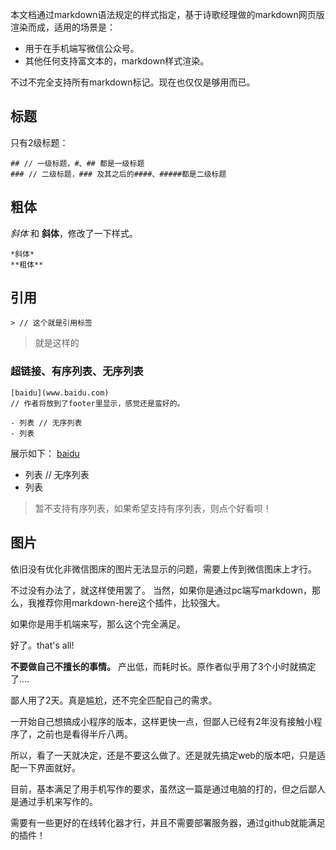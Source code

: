 本文档通过markdown语法规定的样式指定，基于诗歌经理做的markdown网页版渲染而成，适用的场景是：
- 用于在手机端写微信公众号。
- 其他任何支持富文本的，markdown样式渲染。

不过不完全支持所有markdown标记。现在也仅仅是够用而已。

## 标题
只有2级标题：
```
## // 一级标题，#、## 都是一级标题
### // 二级标题，### 及其之后的####、#####都是二级标题
```
## 粗体
*斜体* 和 **斜体**，修改了一下样式。
```
*斜体*
**粗体**
```

## 引用
```
> // 这个就是引用标签
```
> 就是这样的

### 超链接、有序列表、无序列表
```
[baidu](www.baidu.com)
// 作者将放到了footer里显示，感觉还是蛮好的。

- 列表 // 无序列表
- 列表  

```
展示如下：
[baidu](www.baidu.com)

- 列表 // 无序列表
- 列表  

> 暂不支持有序列表，如果希望支持有序列表，则点个好看呗！

## 图片
依旧没有优化非微信图床的图片无法显示的问题，需要上传到微信图床上才行。

不过没有办法了，就这样使用罢了。
当然，如果你是通过pc端写markdown，那么，我推荐你用markdown-here这个插件，比较强大。

如果你是用手机端来写，那么这个完全满足。

好了。that's all!

**不要做自己不擅长的事情。**
产出低，而耗时长。原作者似乎用了3个小时就搞定了....

鄙人用了2天。真是尴尬，还不完全匹配自己的需求。

一开始自己想搞成小程序的版本，这样更快一点，但鄙人已经有2年没有接触小程序了，之前也是看得半斤八两。

所以，看了一天就决定，还是不要这么做了。还是就先搞定web的版本吧，只是适配一下界面就好。

目前，基本满足了用手机写作的要求，虽然这一篇是通过电脑的打的，但之后鄙人是通过手机来写作的。

需要有一些更好的在线转化器才行，并且不需要部署服务器，通过github就能满足的插件！